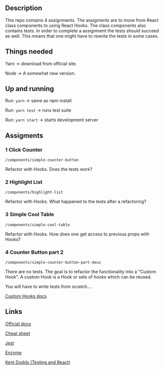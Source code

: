 ## Description

This repo contains 4 assignments. The assigments are to move from React class components to using React Hooks. The class components also contains tests. In order to complete a assignment the tests should succeed as well. This means that one might have to rewrite the tests in some cases.

## Things needed

Yarn -> download from official site.

Node -> A somewhat new version.

## Up and running

Run: `yarn` -> same as npm install

Run: `yarn test` -> runs test suite

Run: `yarn start` -> starts development server

## Assigments

### 1 Click Counter

`/components/simple-counter-button`

Refactor with Hooks.
Does the tests work?

### 2 Highlight List

`/components/highlight-list`

Refactor with Hooks.
What happened to the tests after a refactoring?

### 3 Simple Cool Table

`/components/simple-cool-table`


Refactor with Hooks.
How does one get access to previous props with Hooks?

### 4 Counter Button part 2

`/components/simple-counter-button-part-deux`


There are no tests. The goal is to refactor the functionality into a "Custom Hook". 
A custom Hook is a Hook or sets of hooks which can be reused.

You will have to write tests from scratch....

[Custom Hooks docs](https://reactjs.org/docs/hooks-custom.html)

## Links

[Official docs](https://reactjs.org/docs/hooks-intro.html)

[Cheat sheet](https://react-hooks-cheatsheet.com/)

[Jest](https://jestjs.io/)

[Enzyme](https://airbnb.io/enzyme/)

[Kent Dodds (Testing and React)](https://kentcdodds.com/blog/)

